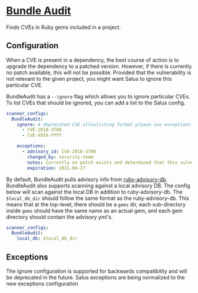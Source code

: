 # [Bundle Audit](https://github.com/rubysec/bundler-audit)

Finds CVEs in Ruby gems included in a project.

## Configuration

When a CVE is present in a dependency, the best course of action is to upgrade the dependency to a patched version. However, if there is currently no patch available, this will not be possible. Provided that the vulnerability is not relevant to the given project, you might want Salus to ignore this particular CVE.

BundleAudit has a `--ignore` flag which allows you to ignore particular CVEs. To list CVEs that should be ignored, you can add a list to the Salus config.

```yaml
scanner_configs:
  BundleAudit:
    ignore: # deprecated CVE allowlisting format please use exceptions
      - CVE-2018-3760
      - CVE-XXXX-YYYY

    exceptions:
      - advisory_id: CVE-2018-3760
        changed_by: security-team
        notes: Currently no patch exists and determined that this vulnerability is not exploitable.
        expiration: 2021-04-27
```

By default, BundleAudit pulls advisory info from [ruby-advisory-db](https://github.com/rubysec/ruby-advisory-db).
BundleAudit also supports scanning against a local advisory DB.  The config below will scan against the local DB in addition to ruby-advisory-db.
The `$local_db_dir` should follow the same format as the ruby-advisory-db.
This means that at the top-level, there should be a `gems` dir, each sub-directory inside `gems` should have the same name as an actual gem,
and each gem directory should contain the advisory yml's.
```yaml
scanner_configs:
  BundleAudit:
    local_db: $local_db_dir
```

## Exceptions

The ignore configuration is supported for backwards compatibility and will be deprecated in the future.  Salus exceptions are being normalized to the new exceptions configuration